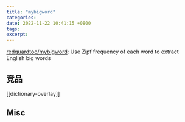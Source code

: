 ```yaml
---
title: "mybigword"
categories: 
date: 2022-11-22 10:41:15 +0800
tags: 
excerpt: 
---
```


[redguardtoo/mybigword](https://github.com/redguardtoo/mybigword): Use Zipf frequency of each word to extract English big words





## 竞品

[[dictionary-overlay]]

## Misc




